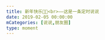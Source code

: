 ```yaml
---
title: 新年快乐🎉🎉<br>——这是一条定时说说
date: 2019-02-05 00:00:00
mCategories: [说说,朋友圈]
type: moment
---
```


<div id="pics-20190205000000"></div>

<script src="/lib/moment/pics.js"></script>
<script>
var data = [
    {"link": "2019-02-05_000000.gif", "type": "shuoshuo"}
];
picsRender(data, "pics-20190205000000");
</script>
